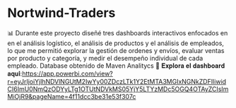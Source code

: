 # Nortwind-Traders
📊 Durante este proyecto diseñé tres dashboards interactivos enfocados en en el análisis logístico, el análisis de productos y el análisis de empleados, lo que me permitió explorar la gestión de ordenes y envíos, evaluar ventas por producto y categoría, y medir el desempeño individual de cada empleado. Database obtenido de Maven Analitycs
🔗 𝐄𝐱𝐩𝐥𝐨𝐫𝐚 𝐞𝐥 𝐝𝐚𝐬𝐡𝐛𝐨𝐚𝐫𝐝 𝐚𝐪𝐮𝐢́:https://app.powerbi.com/view?r=eyJrIjoiYjlhNDVlNGUtM2IwYy00ZDczLTk1Y2EtMTA3MGIxNGNkZDFlIiwidCI6ImU0NmQzODYyLTg1OTUtNDVkMS05YjY5LTYzMDc5OGQ4OTAyZCIsImMiOjR9&pageName=4f11dcc3be31e53f307c
